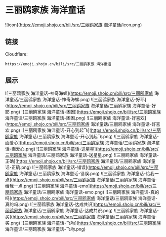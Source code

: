 # 三丽鸥家族 海洋童话
![icon](https://emoji.shojo.cn/bili/src/三丽鸥家族 海洋童话/icon.png)
## 链接
Cloudflare:
```
https://emoji.shojo.cn/bili/src/三丽鸥家族 海洋童话
```
## 展示
![三丽鸥家族 海洋童话-神奇海螺](https://emoji.shojo.cn/bili/src/三丽鸥家族 海洋童话/三丽鸥家族 海洋童话-神奇海螺.png)
![三丽鸥家族 海洋童话-好耶](https://emoji.shojo.cn/bili/src/三丽鸥家族 海洋童话/三丽鸥家族 海洋童话-好耶.png)
![三丽鸥家族 海洋童话-困困](https://emoji.shojo.cn/bili/src/三丽鸥家族 海洋童话/三丽鸥家族 海洋童话-困困.png)
![三丽鸥家族 海洋童话-好喜欢](https://emoji.shojo.cn/bili/src/三丽鸥家族 海洋童话/三丽鸥家族 海洋童话-好喜欢.png)
![三丽鸥家族 海洋童话-开心到起飞](https://emoji.shojo.cn/bili/src/三丽鸥家族 海洋童话/三丽鸥家族 海洋童话-开心到起飞.png)
![三丽鸥家族 海洋童话-画爱心](https://emoji.shojo.cn/bili/src/三丽鸥家族 海洋童话/三丽鸥家族 海洋童话-画爱心.png)
![三丽鸥家族 海洋童话-送星星](https://emoji.shojo.cn/bili/src/三丽鸥家族 海洋童话/三丽鸥家族 海洋童话-送星星.png)
![三丽鸥家族 海洋童话-正确](https://emoji.shojo.cn/bili/src/三丽鸥家族 海洋童话/三丽鸥家族 海洋童话-正确.png)
![三丽鸥家族 海洋童话-错误](https://emoji.shojo.cn/bili/src/三丽鸥家族 海洋童话/三丽鸥家族 海洋童话-错误.png)
![三丽鸥家族 海洋童话-给我一点](https://emoji.shojo.cn/bili/src/三丽鸥家族 海洋童话/三丽鸥家族 海洋童话-给我一点.png)
![三丽鸥家族 海洋童话-emo](https://emoji.shojo.cn/bili/src/三丽鸥家族 海洋童话/三丽鸥家族 海洋童话-emo.png)
![三丽鸥家族 海洋童话-真的吗](https://emoji.shojo.cn/bili/src/三丽鸥家族 海洋童话/三丽鸥家族 海洋童话-真的吗.png)
![三丽鸥家族 海洋童话-达成共识](https://emoji.shojo.cn/bili/src/三丽鸥家族 海洋童话/三丽鸥家族 海洋童话-达成共识.png)
![三丽鸥家族 海洋童话-买](https://emoji.shojo.cn/bili/src/三丽鸥家族 海洋童话/三丽鸥家族 海洋童话-买.png)
![三丽鸥家族 海洋童话-飞吻](https://emoji.shojo.cn/bili/src/三丽鸥家族 海洋童话/三丽鸥家族 海洋童话-飞吻.png)
